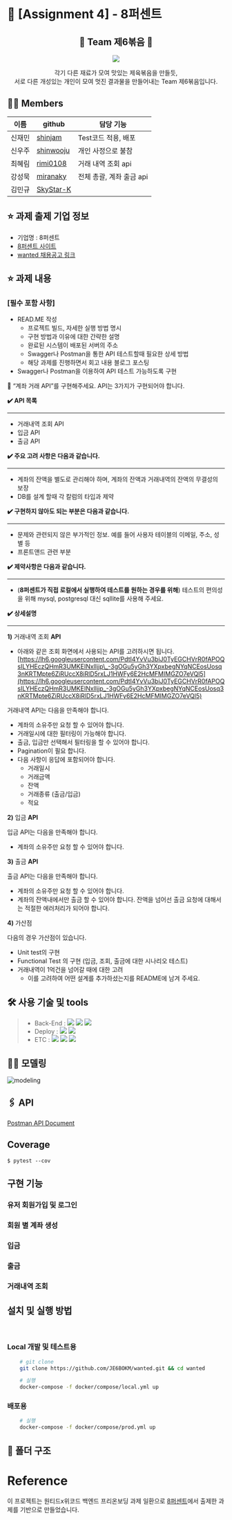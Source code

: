 # 📍 [Assignment 4] - 8퍼센트

<p align="center">

  <h2 align="center">🍴 Team 제6볶음 🍴</h2>
  <p align="center" width="50%">
  <img src="https://user-images.githubusercontent.com/73830753/141292063-a61a979d-4178-4e60-a472-df12c270bb80.jpg"/>
  <p align="center">
    각기 다른 재료가 모여 맛있는 제육볶음을 만들듯,<br> 
    서로 다른 개성있는 개인이 모여 멋진 결과물을 만들어내는 Team 제6볶음입니다. 
  </p>
  </p>

</p>

## 💁‍♀️ Members

| 이름   | github                                    | 담당 기능                |
| ------ | ----------------------------------------- | ------------------------ |
| 신재민 | [shinjam](https://github.com/shinjam)     | Test코드 적용, 배포      |
| 신우주 | [shinwooju](https://github.com/shinwooju) | 개인 사정으로 불참       |
| 최혜림 | [rimi0108](https://github.com/rimi0108)   | 거래 내역 조회 api       |
| 강성묵 | [miranaky](https://github.com/miranaky)   | 전체 총괄, 계좌 출금 api |
| 김민규 | [SkyStar-K](https://github.com/SkyStar-K) |                          |

## ⭐ 과제 출제 기업 정보

- 기업명 : 8퍼센트
- [8퍼센트 사이트](https://8percent.kr/)
- [wanted 채용공고 링크](https://www.wanted.co.kr/wd/64695)

## ⭐ 과제 내용

### **[필수 포함 사항]**

- READ.ME 작성
  - 프로젝트 빌드, 자세한 실행 방법 명시
  - 구현 방법과 이유에 대한 간략한 설명
  - 완료된 시스템이 배포된 서버의 주소
  - Swagger나 Postman을 통한 API 테스트할때 필요한 상세 방법
  - 해당 과제를 진행하면서 회고 내용 블로그 포스팅
- Swagger나 Postman을 이용하여 API 테스트 가능하도록 구현

<aside>
📝 “계좌 거래 API”를 구현해주세요. API는 3가지가 구현되어야 합니다.

</aside>

**✔️ API 목록**

---

- 거래내역 조회 API
- 입금 API
- 출금 API

**✔️ 주요 고려 사항은 다음과 같습니다.**

---

- 계좌의 잔액을 별도로 관리해야 하며, 계좌의 잔액과 거래내역의 잔액의 무결성의 보장
- DB를 설계 할때 각 칼럼의 타입과 제약

**✔️ 구현하지 않아도 되는 부분은 다음과 같습니다.**

---

- 문제와 관련되지 않은 부가적인 정보. 예를 들어 사용자 테이블의 이메일, 주소, 성별 등
- 프론트앤드 관련 부분

**✔️ 제약사항은 다음과 같습니다.**

---

- (**8퍼센트가 직접 로컬에서 실행하여 테스트를 원하는 경우를 위해**) 테스트의 편의성을 위해 mysql, postgresql 대신 sqllite를 사용해 주세요.

**✔️ 상세설명**

---

**1)** 거래내역 조회 **API**

- 아래와 같은 조회 화면에서 사용되는 API를 고려하시면 됩니다.
  [https://lh6.googleusercontent.com/PdtI4YvVu3biJ0TyEGCHVrR0fAPOQsILYHEczQHmR3UMKEINxlIjjp\_-3gOGu5yGh3YXpxbegNYqNCEosUosq3nKRTMpte6ZiRUccX8iRlD5rxLJ1HWFy6E2HcMFMIMGZO7eVQl5](https://lh6.googleusercontent.com/PdtI4YvVu3biJ0TyEGCHVrR0fAPOQsILYHEczQHmR3UMKEINxlIjjp_-3gOGu5yGh3YXpxbegNYqNCEosUosq3nKRTMpte6ZiRUccX8iRlD5rxLJ1HWFy6E2HcMFMIMGZO7eVQl5)

거래내역 API는 다음을 만족해야 합니다.

- 계좌의 소유주만 요청 할 수 있어야 합니다.
- 거래일시에 대한 필터링이 가능해야 합니다.
- 출금, 입금만 선택해서 필터링을 할 수 있어야 합니다.
- Pagination이 필요 합니다.
- 다음 사항이 응답에 포함되어야 합니다.
  - 거래일시
  - 거래금액
  - 잔액
  - 거래종류 (출금/입금)
  - 적요

**2)** 입금 **API**

입금 API는 다음을 만족해야 합니다.

- 계좌의 소유주만 요청 할 수 있어야 합니다.

**3)** 출금 **API**

출금 API는 다음을 만족해야 합니다.

- 계좌의 소유주만 요청 할 수 있어야 합니다.
- 계좌의 잔액내에서만 출금 할 수 있어야 합니다. 잔액을 넘어선 출금 요청에 대해서는 적절한 에러처리가 되어야 합니다.

**4)** 가산점

다음의 경우 가산점이 있습니다.

- Unit test의 구현
- Functional Test 의 구현 (입금, 조회, 출금에 대한 시나리오 테스트)
- 거래내역이 1억건을 넘어갈 때에 대한 고려
  - 이를 고려하여 어떤 설계를 추가하셨는지를 README에 남겨 주세요.

## 🛠 사용 기술 및 tools

> - Back-End : <img src="https://img.shields.io/badge/Python 3.8-3776AB?style=for-the-badge&logo=Python&logoColor=white"/>&nbsp;<img src="https://img.shields.io/badge/Django 3.2-092E20?style=for-the-badge&logo=Django&logoColor=white"/>&nbsp;<img src="https://img.shields.io/badge/SQLite-003B57?style=for-the-badge&logo=SQLite&logoColor=white"/>
> - Deploy : <img src="https://img.shields.io/badge/AWS_EC2-232F3E?style=for-the-badge&logo=Amazon&logoColor=white"/>&nbsp;<img src="https://img.shields.io/badge/Docker-0052CC?style=for-the-badge&logo=Docker&logoColor=white"/>
> - ETC : <img src="https://img.shields.io/badge/Git-F05032?style=for-the-badge&logo=Git&logoColor=white"/>&nbsp;<img src="https://img.shields.io/badge/Github-181717?style=for-the-badge&logo=Github&logoColor=white"/>&nbsp;<img src="https://img.shields.io/badge/Postman-FF6C37?style=for-the-badge&logo=Postman&logoColor=white"/>

## 🏄‍♀️ 모델링

![modeling](https://user-images.githubusercontent.com/73830753/141414993-121661f4-4eda-4404-a4df-91a633270c09.png)

## 🖇 API

[Postman API Document](https://documenter.getpostman.com/view/13670333/UVC5F7t1)

## Coverage

```
$ pytest --cov
```

## 구현 기능

### 유저 회원가입 및 로그인

### 회원 별 계좌 생성

### 입금

### 출금

### 거래내역 조회

## 설치 및 실행 방법

</br>

### Local 개발 및 테스트용

```bash
    # git clone
    git clone https://github.com/JE6BOKM/wanted.git && cd wanted

    # 실행
    docker-compose -f docker/compose/local.yml up
```

### 배포용

```bash
    # 실행
    docker-compose -f docker/compose/prod.yml up
```

## 📁 폴더 구조

# Reference

이 프로젝트는 원티드x위코드 백엔드 프리온보딩 과제 일환으로 [8퍼센트](https://8percent.kr/)에서 출제한 과제를 기반으로 만들었습니다.
